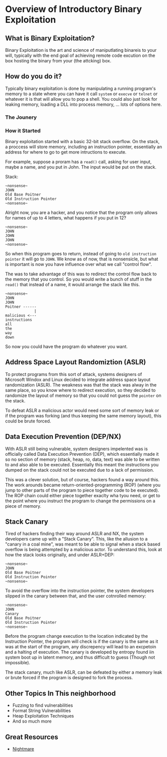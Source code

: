 # Overview of Introductory Binary Exploitation

## What is Binary Exploitation?

Binary Exploitation is the art and science of maniputlating binareis to your will, typically with the end goal of achieving remote code excution on the box hosting the binary from your (the attcking) box.

## How do you do it?

Typically binary exploitation is done by manipulating a running program's memory to a state where you can have it call `system` or `execve` or `telnet` or whatever it is that will allow you to pop a shell. You could also just look for leaking memory, loading a DLL into process memory, ... lots of options here.

### The Jounery

### How it Started

Binary exploitation started with a basic 32-bit stack overflow. On the stack, a proccess will store memory, including an instruction pointer, essentially an address for where to go to get more intructions to execute. 

For example, suppose a proram has a `read()` call, asking for user input, maybe a name, and you put in John. The input would be put on the stack.

Stack:
```
~nonsense~
JOHN
Old Base Poitner
Old Instruction Pointer
~nonsense~
```

Alright now, you are a hacker, and you notice that the program only allows for names of up to 4 letters, what happens if you put in 12?

```
~nonsense~
JOHN
JOHN
JOHN
~nonsense~
```

So when this program goes to return, instead of going to `old instruction pointer` it will go to `JOHN`. We know as of now, that is nonsensicle, but what is important is now you have influence over what we call "control flow".

The was to take advantage of this was to redirect the control flow back to the memory that you control. So you would write a bunch of stuff in the `read()` that instead of a name, it would arrange the stack like this.

```
~nonsense~
JOHN
JOHN
Poitner ------
             |
malicious <---
instructions
all
the 
way
down
```

So now you could have the program do whatever you want. 

## Address Space Layout Randomiztion (ASLR)

To protect programs from this sort of attack, systems designers of Microsoft Windox and Linux decided to integrate address space layout randomization (ASLR). The weakness was that the stack was alway in the same place, so you know where to redirect execution, so they decided to randomize the layout of memory so that you could not guess the `pointer` on the stack. 

To defeat ASLR a malicious actor would need some sort of memory leak or if the program was forking (and thus keeping the same memory layout), this could be brute forced.  

## Data Execution Prevention (DEP/NX)

With ASLR still being vulnerable, system designers impelented was is officially called Data Execution Prevention (DEP), which essentially made it so no section of memory (stack, heap, ro, data, text) was able to be written to and also able to be executed. Essentially this meant the instructions you dumped on the stack could not be executed due to a lack of permission. 

This was a clever solution, but of course, hackers found a way around this. The work arounds became return-oriented-programming (ROP) (where you jump to other parts of the program to piece together code to be executed). The ROP chain could either piece together exaclty wha tyou need, or get to the point where you instruct the program to change the permissions on a piece of memory. 

## Stack Canary

Tired of hackers finding their way around ASLR and NX, the system developers came up with a "Stack Canary". This, like the allusion to a "canary in a coal mine", was meant to be able to signal when a stack based overflow is being attempted by a malicious actor. To understand this, look at how the stack looks originally, and under ASLR+DEP:

```
~nonsense~
JOHN
Old Base Poitner
Old Instruction Pointer
~nonsense~
```

To avoid the overflow into the instruction pointer, the system developers slipped in the canary between that, and the user cotnrolled memory:

```
~nonsense~
JOHN
Canary
Old Base Poitner
Old Instruction Pointer
~nonsense~
```

Before the program change execution to the location indicated by the Instruction Pointer, the program will check is if the canary is the same as it was at the start of the program, any discrepency will lead to an excpetoin and a halting of execution. The canary is developed by entropy found iin system boot up in latent memory, and thus difficult to guess (Though not impossible).

The stack canary, much like ASLR, can be defeated by either a memory leak or brute forced if the program is designed to fork the process. 

 


## Other Topics In This neighborhood

- Fuzzing to find vulnerabilities
- Format String Vulnerabilities
- Heap Exploitation Techniques
- And so much more

## Great Resources

- [Nightmare](https://github.com/guyinatuxedo/nightmare)
